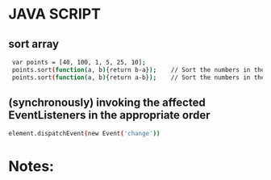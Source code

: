 # JAVA SCRIPT

## sort array
```bash
 var points = [40, 100, 1, 5, 25, 10];
 points.sort(function(a, b){return b-a});    // Sort the numbers in the array in descending order
 points.sort(function(a, b){return a-b});    // Sort the numbers in the array in ascending order
``` 
## (synchronously) invoking the affected EventListeners in the appropriate order

```bash
element.dispatchEvent(new Event('change'))
``` 

# Notes:
 
